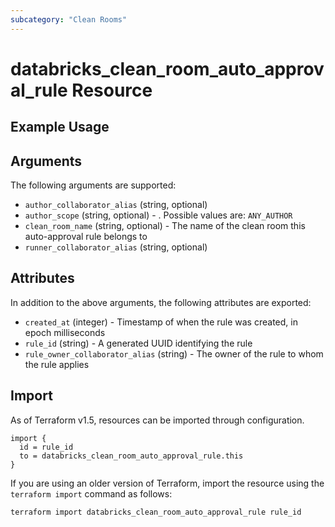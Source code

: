 ```yaml
---
subcategory: "Clean Rooms"
---
```

# databricks_clean_room_auto_approval_rule Resource


## Example Usage


## Arguments
The following arguments are supported:
* `author_collaborator_alias` (string, optional)
* `author_scope` (string, optional) - . Possible values are: `ANY_AUTHOR`
* `clean_room_name` (string, optional) - The name of the clean room this auto-approval rule belongs to
* `runner_collaborator_alias` (string, optional)



## Attributes
In addition to the above arguments, the following attributes are exported:
* `created_at` (integer) - Timestamp of when the rule was created, in epoch milliseconds
* `rule_id` (string) - A generated UUID identifying the rule
* `rule_owner_collaborator_alias` (string) - The owner of the rule to whom the rule applies

## Import
As of Terraform v1.5, resources can be imported through configuration.
```hcl
import {
  id = rule_id
  to = databricks_clean_room_auto_approval_rule.this
}
```

If you are using an older version of Terraform, import the resource using the `terraform import` command as follows:
```sh
terraform import databricks_clean_room_auto_approval_rule rule_id
```